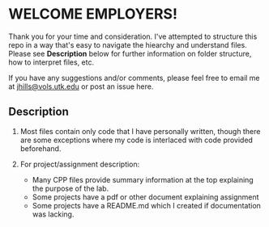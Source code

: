 # WELCOME EMPLOYERS!

Thank you for your time and consideration. I've attempted to structure this repo in a way that's easy to navigate the hiearchy and understand files. Please see **Description** below for further information on folder structure, how to interpret files, etc.

If you have any suggestions and/or comments, please feel free to email me at [jhills@vols.utk.edu](mailto:jhills@vols.utk.edu) or post an issue here. 

## Description

1. Most files contain only code that I have personally written, though there are some exceptions where my code is interlaced with code provided beforehand. 

2. For project/assignment description:
    - Many CPP files provide summary information at the top explaining the purpose of the lab.
    - Some projects have a pdf or other document explaining assignment
    - Some projects have a README.md which I created if documentation was lacking.
   

